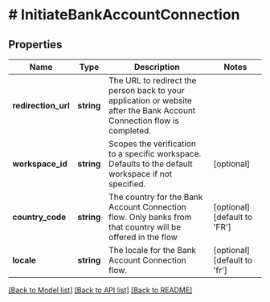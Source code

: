 # # InitiateBankAccountConnection

## Properties

Name | Type | Description | Notes
------------ | ------------- | ------------- | -------------
**redirection_url** | **string** | The URL to redirect the person back to your application or website after the Bank Account Connection flow is completed. |
**workspace_id** | **string** | Scopes the verification to a specific workspace. Defaults to the default workspace if not specified. | [optional]
**country_code** | **string** | The country for the Bank Account Connection flow. Only banks from that country will be offered in the flow | [optional] [default to 'FR']
**locale** | **string** | The locale for the Bank Account Connection flow. | [optional] [default to 'fr']

[[Back to Model list]](../../README.md#models) [[Back to API list]](../../README.md#endpoints) [[Back to README]](../../README.md)
